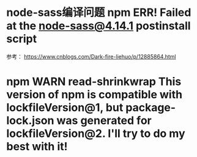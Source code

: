 # node-sass编译问题  npm ERR! Failed at the node-sass@4.14.1 postinstall script

参考：
https://www.cnblogs.com/Dark-fire-liehuo/p/12885864.html


# npm WARN read-shrinkwrap This version of npm is compatible with lockfileVersion@1, but package-lock.json was generated for lockfileVersion@2. I'll try to do my best with it!
